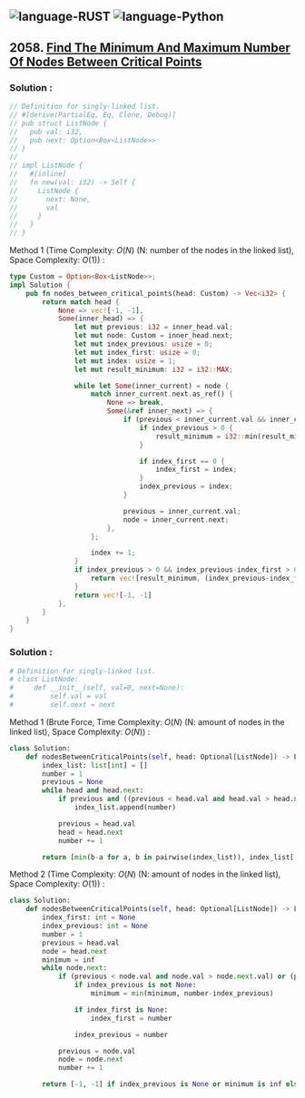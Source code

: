 ![language-RUST](https://img.shields.io/badge/RUST-8d4004?style=for-the-badge&logo=RUST)
![language-Python](https://img.shields.io/badge/Python-ffd43b?style=for-the-badge&logo=PYTHON)
---

## 2058. [Find The Minimum And Maximum Number Of Nodes Between Critical Points](https://leetcode.com/problems/find-the-minimum-and-maximum-number-of-nodes-between-critical-points)

### Solution :

```rust
// Definition for singly-linked list.
// #[derive(PartialEq, Eq, Clone, Debug)]
// pub struct ListNode {
//   pub val: i32,
//   pub next: Option<Box<ListNode>>
// }
// 
// impl ListNode {
//   #[inline]
//   fn new(val: i32) -> Self {
//     ListNode {
//       next: None,
//       val
//     }
//   }
// }
```

Method 1 (Time Complexity: $O(N)$ (N: number of the nodes in the linked list), Space Complexity: $O(1)$) :
```rust
type Custom = Option<Box<ListNode>>;
impl Solution {
    pub fn nodes_between_critical_points(head: Custom) -> Vec<i32> {
        return match head {
            None => vec![-1, -1],
            Some(inner_head) => {
                let mut previous: i32 = inner_head.val;
                let mut node: Custom = inner_head.next;
                let mut index_previous: usize = 0;
                let mut index_first: usize = 0;
                let mut index: usize = 1;
                let mut result_minimum: i32 = i32::MAX;

                while let Some(inner_current) = node {
                    match inner_current.next.as_ref() {
                        None => break,
                        Some(&ref inner_next) => {
                            if (previous < inner_current.val && inner_current.val > inner_next.val) || (previous > inner_current.val && inner_current.val < inner_next.val) {
                                if index_previous > 0 {
                                    result_minimum = i32::min(result_minimum, (index - index_previous) as i32);
                                }

                                if index_first == 0 {
                                    index_first = index;
                                }
                                index_previous = index;
                            }

                            previous = inner_current.val;
                            node = inner_current.next;
                        },
                    };

                    index += 1;
                }
                if index_previous > 0 && index_previous-index_first > 0 {
                    return vec![result_minimum, (index_previous-index_first) as i32]
                }
                return vec![-1, -1]
            },
        }
    }
}
```

### Solution :

```python
# Definition for singly-linked list.
# class ListNode:
#     def __init__(self, val=0, next=None):
#         self.val = val
#         self.next = next
```

Method 1 (Brute Force, Time Complexity: $O(N)$ (N: amount of nodes in the linked list), Space Complexity: $O(N)$) :
```python
class Solution:
    def nodesBetweenCriticalPoints(self, head: Optional[ListNode]) -> List[int]:
        index_list: list[int] = []
        number = 1
        previous = None
        while head and head.next:
            if previous and ((previous < head.val and head.val > head.next.val) or (previous > head.val and head.val < head.next.val)):
                index_list.append(number)

            previous = head.val
            head = head.next
            number += 1

        return [min(b-a for a, b in pairwise(index_list)), index_list[-1]-index_list[0]] if len(index_list) >= 2 else [-1, -1]
```

Method 2 (Time Complexity: $O(N)$ (N: amount of nodes in the linked list), Space Complexity: $O(1)$) :
```python
class Solution:
    def nodesBetweenCriticalPoints(self, head: Optional[ListNode]) -> List[int]:
        index_first: int = None
        index_previous: int = None
        number = 1
        previous = head.val
        node = head.next
        minimum = inf
        while node.next:
            if (previous < node.val and node.val > node.next.val) or (previous > node.val and node.val < node.next.val):
                if index_previous is not None:
                    minimum = min(minimum, number-index_previous)

                if index_first is None:
                    index_first = number

                index_previous = number

            previous = node.val
            node = node.next
            number += 1

        return [-1, -1] if index_previous is None or minimum is inf else [minimum, index_previous-index_first]
```
